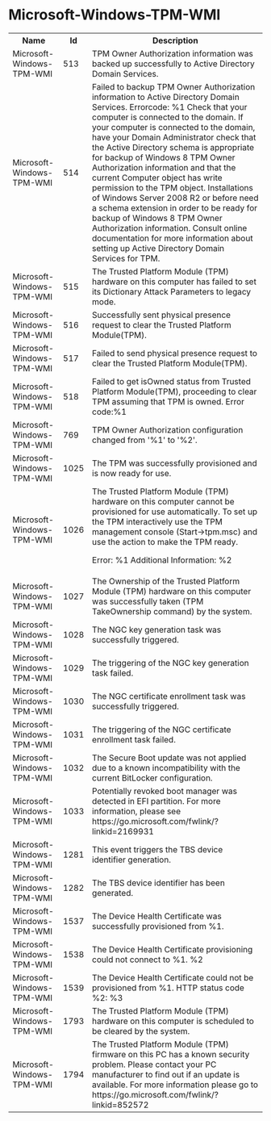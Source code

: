 # Microsoft-Windows-TPM-WMI

<table>
<colgroup><col/><col/><col/></colgroup>
<tr><th>Name</th><th>Id</th><th>Description</th></tr>
<tr><td>Microsoft-Windows-TPM-WMI</td><td>513</td><td>TPM Owner Authorization information was backed up successfully to Active Directory Domain Services.</td></tr>
<tr><td>Microsoft-Windows-TPM-WMI</td><td>514</td><td>Failed to backup TPM Owner Authorization information to Active Directory Domain Services.
Errorcode: %1
Check that your computer is connected to the domain.  If your computer is connected to the domain, have your Domain Administrator check that the Active Directory schema is appropriate for backup of Windows 8 TPM Owner Authorization information and that the current Computer object has write permission to the TPM object.  Installations of Windows Server 2008 R2 or before need a schema extension in order to be ready for backup of Windows 8 TPM Owner Authorization information.  Consult online documentation for more information about setting up Active Directory Domain Services for TPM.</td></tr>
<tr><td>Microsoft-Windows-TPM-WMI</td><td>515</td><td>The Trusted Platform Module (TPM) hardware on this computer has failed to set its Dictionary Attack Parameters to legacy mode.</td></tr>
<tr><td>Microsoft-Windows-TPM-WMI</td><td>516</td><td>Successfully sent physical presence request to clear the Trusted Platform Module(TPM).</td></tr>
<tr><td>Microsoft-Windows-TPM-WMI</td><td>517</td><td>Failed to send physical presence request to clear the Trusted Platform Module(TPM).</td></tr>
<tr><td>Microsoft-Windows-TPM-WMI</td><td>518</td><td>Failed to get isOwned status from Trusted Platform Module(TPM), proceeding to clear TPM assuming that TPM is owned. Error code:%1</td></tr>
<tr><td>Microsoft-Windows-TPM-WMI</td><td>769</td><td>TPM Owner Authorization configuration changed from &#39;%1&#39; to &#39;%2&#39;.</td></tr>
<tr><td>Microsoft-Windows-TPM-WMI</td><td>1025</td><td>The TPM was successfully provisioned and is now ready for use.</td></tr>
<tr><td>Microsoft-Windows-TPM-WMI</td><td>1026</td><td>The Trusted Platform Module (TPM) hardware on this computer cannot be provisioned for use automatically.  To set up the TPM interactively use the TPM management console (Start-&gt;tpm.msc) and use the action to make the TPM ready.

Error: %1
Additional Information: %2</td></tr>
<tr><td>Microsoft-Windows-TPM-WMI</td><td>1027</td><td>The Ownership of the Trusted Platform Module (TPM) hardware on this computer was successfully taken (TPM TakeOwnership command) by the system.</td></tr>
<tr><td>Microsoft-Windows-TPM-WMI</td><td>1028</td><td>The NGC key generation task was successfully triggered.</td></tr>
<tr><td>Microsoft-Windows-TPM-WMI</td><td>1029</td><td>The triggering of the NGC key generation task failed.</td></tr>
<tr><td>Microsoft-Windows-TPM-WMI</td><td>1030</td><td>The NGC certificate enrollment task was successfully triggered.</td></tr>
<tr><td>Microsoft-Windows-TPM-WMI</td><td>1031</td><td>The triggering of the NGC certificate enrollment task failed.</td></tr>
<tr><td>Microsoft-Windows-TPM-WMI</td><td>1032</td><td>The Secure Boot update was not applied due to a known incompatibility with the current BitLocker configuration.</td></tr>
<tr><td>Microsoft-Windows-TPM-WMI</td><td>1033</td><td>Potentially revoked boot manager was detected in EFI partition. For more information, please see https://go.microsoft.com/fwlink/?linkid=2169931</td></tr>
<tr><td>Microsoft-Windows-TPM-WMI</td><td>1281</td><td>This event triggers the TBS device identifier generation.</td></tr>
<tr><td>Microsoft-Windows-TPM-WMI</td><td>1282</td><td>The TBS device identifier has been generated.</td></tr>
<tr><td>Microsoft-Windows-TPM-WMI</td><td>1537</td><td>The Device Health Certificate was successfully provisioned from %1.</td></tr>
<tr><td>Microsoft-Windows-TPM-WMI</td><td>1538</td><td>The Device Health Certificate provisioning could not connect to %1. %2</td></tr>
<tr><td>Microsoft-Windows-TPM-WMI</td><td>1539</td><td>The Device Health Certificate could not be provisioned from %1. HTTP status code %2: %3</td></tr>
<tr><td>Microsoft-Windows-TPM-WMI</td><td>1793</td><td>The Trusted Platform Module (TPM) hardware on this computer is scheduled to be cleared by the system.</td></tr>
<tr><td>Microsoft-Windows-TPM-WMI</td><td>1794</td><td>The Trusted Platform Module (TPM) firmware on this PC has a known security problem. Please contact your PC manufacturer to find out if an update is available. For more information please go to https://go.microsoft.com/fwlink/?linkid=852572</td></tr>
</table>
